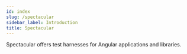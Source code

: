 ```yaml
---
id: index
slug: /spectacular
sidebar_label: Introduction
title: Spectacular
---
```


Spectacular offers test harnesses for Angular applications and libraries.
